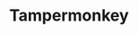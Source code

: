 ---
title: Tampermonkey
description: The world's most popular userscript manager
platforms:
- name: chrome
  install: https://chrome.google.com/webstore/detail/tampermonkey/dhdgffkkebhmkfjojejmpbldmpobfkfo?hl=en
- name: firefox
  install: https://addons.mozilla.org/en-US/firefox/addon/tampermonkey/
- name: edge
  install: https://www.microsoft.com/store/apps/9NBLGGH5162S
- name: safari
  install: https://safari-extensions.apple.com/details/?id=net.tampermonkey.safari-G3XV72R5TC
- name: opera
  install: https://addons.opera.com/en/extensions/details/tampermonkey-beta/
- name: ios
  install: https://safari-extensions.apple.com/details/?id=net.tampermonkey.safari-G3XV72R5TC
- name: android
  install: https://play.google.com/store/apps/details?id=net.biniok.tampermonkey&hl=en_GB
---